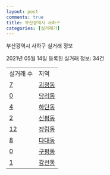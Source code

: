 ```yaml
---
layout: post
comments: true
title: 부산광역시 사하구
categories: [실거래가]
---
```


부산광역시 사하구 실거래 정보

2021년 05월 14일 등록된 실거래 정보: 34건


<table>
  <tr>
    <td>실거래 수</td>
    <td>지역</td>
  </tr>

  
  <tr>
    <td><a href="2638010100.html">7</a></td>
    <td><a href="2638010100.html">괴정동</a></td>
  </tr>
    

  <tr>
    <td><a href="2638010200.html">0</a></td>
    <td><a href="2638010200.html">당리동</a></td>
  </tr>
    

  <tr>
    <td><a href="2638010300.html">4</a></td>
    <td><a href="2638010300.html">하단동</a></td>
  </tr>
    

  <tr>
    <td><a href="2638010400.html">2</a></td>
    <td><a href="2638010400.html">신평동</a></td>
  </tr>
    

  <tr>
    <td><a href="2638010500.html">12</a></td>
    <td><a href="2638010500.html">장림동</a></td>
  </tr>
    

  <tr>
    <td><a href="2638010600.html">8</a></td>
    <td><a href="2638010600.html">다대동</a></td>
  </tr>
    

  <tr>
    <td><a href="2638010700.html">0</a></td>
    <td><a href="2638010700.html">구평동</a></td>
  </tr>
    

  <tr>
    <td><a href="2638010800.html">1</a></td>
    <td><a href="2638010800.html">감천동</a></td>
  </tr>
    


</table>
    